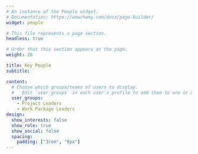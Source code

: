 ```yaml
---
# An instance of the People widget.
# Documentation: https://wowchemy.com/docs/page-builder/
widget: people

# This file represents a page section.
headless: true

# Order that this section appears on the page.
weight: 20

title: Key People
subtitle:

content:
  # Choose which groups/teams of users to display.
  #   Edit `user_groups` in each user's profile to add them to one or more of these groups.
  user_groups:
    - Project Leaders
    - Work Package Leaders
design:
  show_interests: false
  show_role: true
  show_social: false
  spacing:
    padding: ["3rem", "0px"]
---
```

